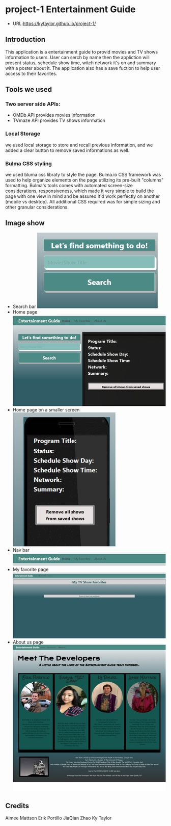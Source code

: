 # project-1 Entertainment Guide

* URL:https://kytaylor.github.io/project-1/

## Introduction
This application is a entertainment guide to provid movies and TV shows information to users. User can serch by name then the appliction will present status, schedule show time, witch network it's on and summary with a poster about it. The application also has a save fuction to help user access to their favorites.

## Tools we used

### Two server side APIs:
* OMDb API provides movies information
* TVmaze API provides TV shows information

### Local Storage
we used local storage to store and recall previous information, and we added a clear button to remove saved informations as well.

### Bulma CSS styling
we used bluma css libraty to style the page. Bulma.io CSS framework was used to help organize elements on the page utilizing its pre-built "columns" formatting. Bulma's tools comes with automated screen-size considerations, responsiveness, which made it very simple to build the page with one view in mind and be assured it'd work perfectly on another (mobile vs desktop). All additional CSS required was for simple sizing and other granular considerations.

## Image show 
* Search bar
![alt text](assets\pic\search.png)
* Home page
![alt text](assets\pic\home.png)
* Home page on a smaller screen 
![alt text](assets\pic\small.png)
* Nav bar
![alt text](assets\pic\nav.png)
* My favorite page
![alt text](assets\pic\fav.png)
* About us page
![alt text](assets\pic\us.png)


## Credits
Aimee Mattson
Erik Portillo
JiaQian Zhao
Ky Taylor
